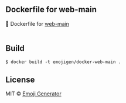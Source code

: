 ## Dockerfile for web-main

:whale: Dockerfile for [web-main](https://github.com/emoji-gen/web-main)
<br>
<br>

## Build

```
$ docker build -t emojigen/docker-web-main .
```

## License
MIT &copy; [Emoji Generator](https://emoji-gen.ninja/)
